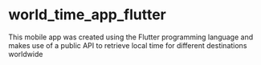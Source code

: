 # world_time_app_flutter
This mobile app was created using the Flutter programming language and makes use of a public API to retrieve local time for different destinations worldwide
